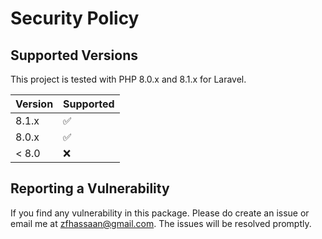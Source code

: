 # Security Policy

## Supported Versions

This project is tested with PHP 8.0.x and 8.1.x for Laravel. 

| Version | Supported          |
| ------- | ------------------ |
| 8.1.x   | :white_check_mark: |
| 8.0.x   | :white_check_mark: |
| < 8.0   | :x:                |

## Reporting a Vulnerability

If you find any vulnerability in this package. Please do create an issue or email me at zfhassaan@gmail.com. The issues will be resolved promptly. 
